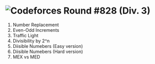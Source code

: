 # ![Codeforces Round #828 (Div. 3)](https://codeforces.com/contest/1744)

1. Number Replacement
2. Even-Odd Increments
3. Traffic Light
4. Divisibility by 2^n
5. Diisible Numebers (Easy version)
6. Diisible Numebers (Hard version)
7. MEX vs MED



